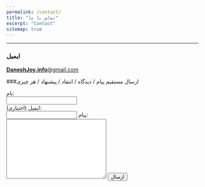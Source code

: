```yaml
---
permalink: /contact/
title: "تماس با ما"
excerpt: "Contact"
sitemap: true
---
```


-------------------------------------
### ایمیل
[**DaneshJoy.info**@gmail.com](mailto:DaneshJoy.info@gmail.com)

###ارسال مستقیم پیام / دیدگاه / انتقاد / پیشنهاد / هر چیزی

<form>
  نام:<br>
  <input type="text" name="name"><br>
  ایمیل (اختیاری):<br>
  <input type="text" name="email">
  پیام:<br>
  <textarea name="message" rows="10" cols="30"></textarea>
  <input type="submit" value="ارسال">
</form>
